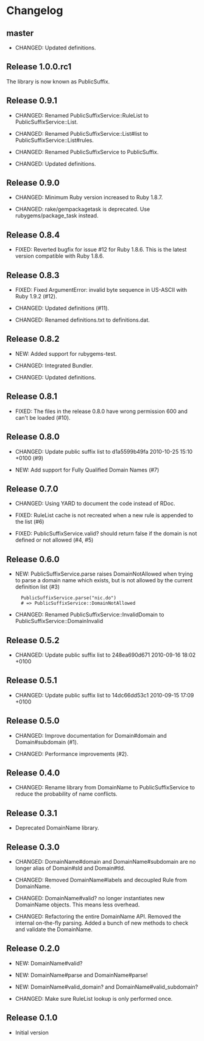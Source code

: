 # Changelog


## master

* CHANGED: Updated definitions.


## Release 1.0.0.rc1

The library is now known as PublicSuffix.


## Release 0.9.1

* CHANGED: Renamed PublicSuffixService::RuleList to PublicSuffixService::List.

* CHANGED: Renamed PublicSuffixService::List#list to PublicSuffixService::List#rules.

* CHANGED: Renamed PublicSuffixService to PublicSuffix.

* CHANGED: Updated definitions.


## Release 0.9.0

* CHANGED: Minimum Ruby version increased to Ruby 1.8.7.

* CHANGED: rake/gempackagetask is deprecated.  Use rubygems/package_task instead.


## Release 0.8.4

* FIXED: Reverted bugfix for issue #12 for Ruby 1.8.6.
  This is the latest version compatible with Ruby 1.8.6.


## Release 0.8.3

* FIXED: Fixed ArgumentError: invalid byte sequence in US-ASCII with Ruby 1.9.2 (#12).

* CHANGED: Updated definitions (#11).

* CHANGED: Renamed definitions.txt to definitions.dat.


## Release 0.8.2

* NEW: Added support for rubygems-test.

* CHANGED: Integrated Bundler.

* CHANGED: Updated definitions.


## Release 0.8.1

* FIXED: The files in the release 0.8.0 have wrong permission 600 and can't be loaded (#10).


## Release 0.8.0

* CHANGED: Update public suffix list to d1a5599b49fa 2010-10-25 15:10 +0100 (#9)

* NEW: Add support for Fully Qualified Domain Names (#7)


## Release 0.7.0

* CHANGED: Using YARD to document the code instead of RDoc.

* FIXED: RuleList cache is not recreated when a new rule is appended to the list (#6)

* FIXED: PublicSuffixService.valid? should return false if the domain is not defined or not allowed (#4, #5)


## Release 0.6.0

* NEW:  PublicSuffixService.parse raises DomainNotAllowed when trying to parse a domain name
  which exists, but is not allowed by the current definition list (#3)

        PublicSuffixService.parse("nic.do")
        # => PublicSuffixService::DomainNotAllowed

* CHANGED: Renamed PublicSuffixService::InvalidDomain to PublicSuffixService::DomainInvalid


## Release 0.5.2

* CHANGED: Update public suffix list to 248ea690d671 2010-09-16 18:02 +0100


## Release 0.5.1

* CHANGED: Update public suffix list to 14dc66dd53c1 2010-09-15 17:09 +0100


## Release 0.5.0

* CHANGED: Improve documentation for Domain#domain and Domain#subdomain (#1).

* CHANGED: Performance improvements (#2).


## Release 0.4.0

* CHANGED: Rename library from DomainName to PublicSuffixService to reduce the probability of name conflicts.


## Release 0.3.1

* Deprecated DomainName library.


## Release 0.3.0

* CHANGED: DomainName#domain and DomainName#subdomain are no longer alias of Domain#sld and Domain#tld.

* CHANGED: Removed DomainName#labels and decoupled Rule from DomainName.

* CHANGED: DomainName#valid? no longer instantiates new DomainName objects. This means less overhead.

* CHANGED: Refactoring the entire DomainName API. Removed the internal on-the-fly parsing. Added a bunch of new methods to check and validate the DomainName.


## Release 0.2.0

* NEW: DomainName#valid?

* NEW: DomainName#parse and DomainName#parse!

* NEW: DomainName#valid_domain? and DomainName#valid_subdomain?

* CHANGED: Make sure RuleList lookup is only performed once.


## Release 0.1.0

* Initial version
